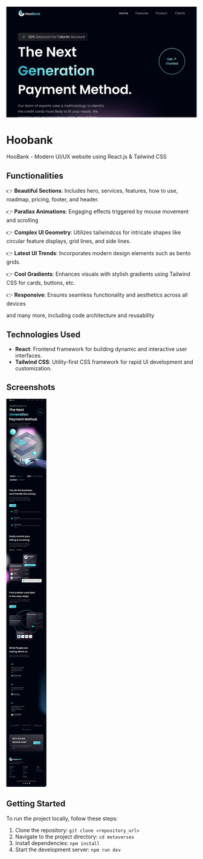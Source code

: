  ![Logo](screenshots/2.jpg)

# Hoobank

HooBank - Modern UI/UX website using React.js & Tailwind CSS

## Functionalities

👉 **Beautiful Sections**: Includes hero, services, features, how to use, roadmap, pricing, footer, and header.

👉 **Parallax Animations**: Engaging effects triggered by mouse movement and scrolling

👉 **Complex UI Geometry**: Utilizes tailwindcss for intricate shapes like circular feature displays, grid lines, and side lines.

👉 **Latest UI Trends**: Incorporates modern design elements such as bento grids.

👉 **Cool Gradients**: Enhances visuals with stylish gradients using Tailwind CSS for cards, buttons, etc.

👉 **Responsive**: Ensures seamless functionality and aesthetics across all devices

and many more, including code architecture and reusability

## Technologies Used

- **React**: Frontend framework for building dynamic and interactive user interfaces.
- **Tailwind CSS**: Utility-first CSS framework for rapid UI development and customization.

## Screenshots

![Screenshot 1](screenshots/1.jpg)

## Getting Started

To run the project locally, follow these steps:

1. Clone the repository: `git clone <repository_url>`
2. Navigate to the project directory: `cd metaverses`
3. Install dependencies: `npm install`
4. Start the development server: `npm run dev`